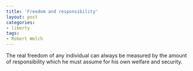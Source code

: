 ```yaml
---
title: 'Freedom and responsibility'
layout: post
categories:
- liberty
tags:
- Robert Welch
---
```


The real freedom of any individual can always be measured by the amount of responsibility which he must assume for his own welfare and security.